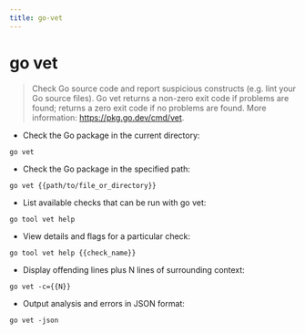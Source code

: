 ```yaml
---
title: go-vet
---
```

# go vet

> Check Go source code and report suspicious constructs (e.g. lint your Go source files).
> Go vet returns a non-zero exit code if problems are found; returns a zero exit code if no problems are found.
> More information: <https://pkg.go.dev/cmd/vet>.

- Check the Go package in the current directory:

`go vet`

- Check the Go package in the specified path:

`go vet {{path/to/file_or_directory}}`

- List available checks that can be run with go vet:

`go tool vet help`

- View details and flags for a particular check:

`go tool vet help {{check_name}}`

- Display offending lines plus N lines of surrounding context:

`go vet -c={{N}}`

- Output analysis and errors in JSON format:

`go vet -json`
